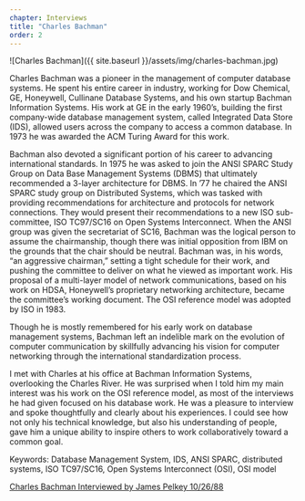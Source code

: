```yaml
---
chapter: Interviews
title: "Charles Bachman"
order: 2
---
```


![Charles Bachman]({{ site.baseurl }}/assets/img/charles-bachman.jpg)

Charles Bachman was a pioneer in the management of computer database systems. He spent his entire career in industry, working for Dow Chemical, GE, Honeywell, Cullinane Database Systems, and his own startup Bachman Information Systems. His work at GE in the early 1960’s, building the first company-wide database management system, called Integrated Data Store (IDS), allowed users across the company to access a common database. In 1973 he was awarded the ACM Turing Award for this work.

Bachman also devoted a significant portion of his career to advancing international standards. In 1975 he was asked to join the ANSI SPARC Study Group on Data Base Management Systems (DBMS) that ultimately recommended a 3-layer architecture for DBMS. In ’77 he chaired the ANSI SPARC study group on Distributed Systems, which was tasked with providing recommendations for architecture and protocols for network connections. They would present their recommendations to a new ISO sub-committee, ISO TC97/SC16 on Open Systems Interconnect. When the ANSI group was given the secretariat of SC16, Bachman was the logical person to assume the chairmanship, though there was initial opposition from IBM on the grounds that the chair should be neutral. Bachman was, in his words, “an aggressive chairman,” setting a tight schedule for their work, and pushing the committee to deliver on what he viewed as important work. His proposal of a multi-layer model of network communications, based on his work on HDSA, Honeywell’s proprietary networking architecture, became the committee’s working document. The OSI reference model was adopted by ISO in 1983.

Though he is mostly remembered for his early work on database management systems, Bachman left an indelible mark on the evolution of computer communication by skillfully advancing his vision for computer networking through the international standardization process.

I met with Charles at his office at Bachman Information Systems, overlooking the Charles River. He was surprised when I told him my main interest was his work on the OSI reference model, as most of the interviews he had given focused on his database work. He was a pleasure to interview and spoke thoughtfully and clearly about his experiences. I could see how not only his technical knowledge, but also his understanding of people, gave him a unique ability to inspire others to work collaboratively toward a common goal.

Keywords: Database Management System, IDS, ANSI SPARC, distributed systems, ISO TC97/SC16, Open Systems Interconnect (OSI), OSI model

[Charles Bachman Interviewed by James Pelkey 10/26/88](https://archive.computerhistory.org/resources/access/text/2018/02/102738717-05-01-acc.pdf)
